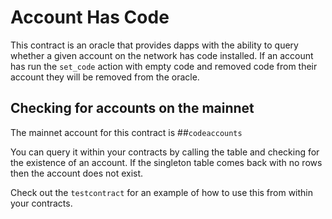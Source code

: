 # Account Has Code

This contract is an oracle that provides dapps with the ability to query whether a given account on the network
has code installed. If an account has run the `set_code` action with empty code and removed code from 
their account they will be removed from the oracle.

## Checking for accounts on the mainnet

The mainnet account for this contract is
##`codeaccounts`

You can query it within your contracts by calling the table and checking for the existence of an account.
If the singleton table comes back with no rows then the account does not exist.

Check out the `testcontract` for an example of how to use this from within your contracts.

